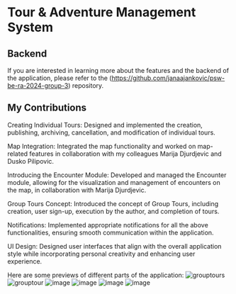 # Tour & Adventure Management System

## Backend
If you are interested in learning more about the features and the backend of the application, please refer to the (https://github.com/janaajankovic/psw-be-ra-2024-group-3) repository.

## My Contributions 
Creating Individual Tours: Designed and implemented the creation, publishing, archiving, cancellation, and modification of individual tours.

Map Integration: Integrated the map functionality and worked on map-related features in collaboration with my colleagues Marija Djurdjevic and Dusko Pilipovic.

Introducing the Encounter Module: Developed and managed the Encounter module, allowing for the visualization and management of encounters on the map, in collaboration with Marija Djurdjevic.

Group Tours Concept: Introduced the concept of Group Tours, including creation, user sign-up, execution by the author, and completion of tours.

Notifications: Implemented appropriate notifications for all the above functionalities, ensuring smooth communication within the application.

UI Design: Designed user interfaces that align with the overall application style while incorporating personal creativity and enhancing user experience.

Here are some previews of different parts of the application:
![grouptours](https://github.com/user-attachments/assets/df0e0891-00fa-4f3d-92cf-cce214b2ca6c)
![grouptour](https://github.com/user-attachments/assets/07d76fb2-f9da-4b98-8d50-b3eca1ac794e)
![image](https://github.com/user-attachments/assets/9a09451e-e6e9-4f6e-9b78-61cb1922162f)
![image](https://github.com/user-attachments/assets/c10be734-782e-4797-8c1b-a6fdd091085e)
![image](https://github.com/user-attachments/assets/473fce3d-17f9-43e2-bba7-f8827de4bff3)
![image](https://github.com/user-attachments/assets/658404c2-469d-4681-9ea1-8cbe4b10bead)




